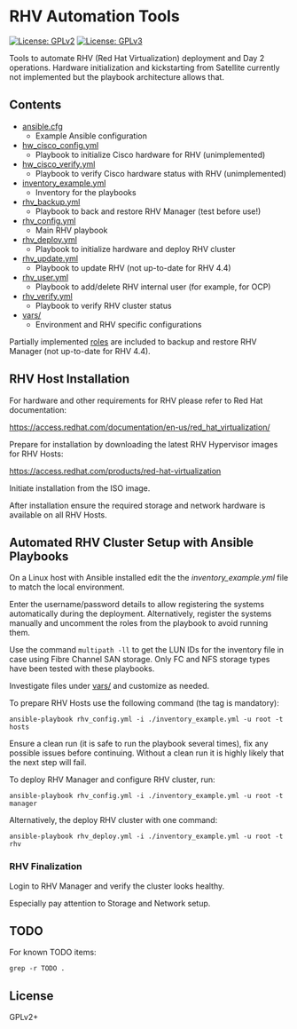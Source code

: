 # RHV Automation Tools

[![License: GPLv2](https://img.shields.io/badge/license-GPLv2-brightgreen.svg)](https://www.gnu.org/licenses/old-licenses/gpl-2.0.en.html)
[![License: GPLv3](https://img.shields.io/badge/license-GPLv3-brightgreen.svg)](https://www.gnu.org/licenses/gpl-3.0)

Tools to automate RHV (Red Hat Virtualization) deployment and Day 2
operations. Hardware initialization and kickstarting from Satellite
currently not implemented but the playbook architecture allows that.

## Contents

* [ansible.cfg](ansible.cfg)
  * Example Ansible configuration
* [hw_cisco_config.yml](hw_cisco_config.yml)
  * Playbook to initialize Cisco hardware for RHV (unimplemented)
* [hw_cisco_verify.yml](hw_cisco_verify.yml)
  * Playbook to verify Cisco hardware status with RHV (unimplemented)
* [inventory_example.yml](inventory_example.yml)
  * Inventory for the playbooks
* [rhv_backup.yml](rhv_backup.yml)
  * Playbook to back and restore RHV Manager (test before use!)
* [rhv_config.yml](rhv_config.yml)
  * Main RHV playbook
* [rhv_deploy.yml](rhv_deploy.yml)
  * Playbook to initialize hardware and deploy RHV cluster
* [rhv_update.yml](rhv_update.yml)
  * Playbook to update RHV (not up-to-date for RHV 4.4)
* [rhv_user.yml](rhv_user.yml)
  * Playbook to add/delete RHV internal user (for example, for OCP)
* [rhv_verify.yml](rhv_verify.yml)
  * Playbook to verify RHV cluster status
* [vars/](vars/)
  * Environment and RHV specific configurations

Partially implemented [roles](roles) are included to backup and restore
RHV Manager (not up-to-date for RHV 4.4).

## RHV Host Installation

For hardware and other requirements for RHV please refer to Red Hat
documentation:

https://access.redhat.com/documentation/en-us/red_hat_virtualization/

Prepare for installation by downloading the latest RHV Hypervisor images
for RHV Hosts:

https://access.redhat.com/products/red-hat-virtualization

Initiate installation from the ISO image.

After installation ensure the required storage and network hardware is
available on all RHV Hosts.

## Automated RHV Cluster Setup with Ansible Playbooks

On a Linux host with Ansible installed edit the the
_inventory_example.yml_ file to match the local environment.

Enter the username/password details to allow registering the systems
automatically during the deployment. Alternatively, register the systems
manually and uncomment the roles from the playbook to avoid running
them.

Use the command `multipath -ll` to get the LUN IDs for the inventory
file in case using Fibre Channel SAN storage. Only FC and NFS storage
types have been tested with these playbooks.

Investigate files under [vars/](vars/) and customize as needed.

To prepare RHV Hosts use the following command (the tag is mandatory):

```
ansible-playbook rhv_config.yml -i ./inventory_example.yml -u root -t hosts
```

Ensure a clean run (it is safe to run the playbook several times), fix
any possible issues before continuing. Without a clean run it is highly
likely that the next step will fail.

To deploy RHV Manager and configure RHV cluster, run:

```
ansible-playbook rhv_config.yml -i ./inventory_example.yml -u root -t manager
```

Alternatively, the deploy RHV cluster with one command:

```
ansible-playbook rhv_deploy.yml -i ./inventory_example.yml -u root -t rhv
```

### RHV Finalization

Login to RHV Manager and verify the cluster looks healthy.

Especially pay attention to Storage and Network setup.

## TODO

For known TODO items:

```
grep -r TODO .
```

## License

GPLv2+

